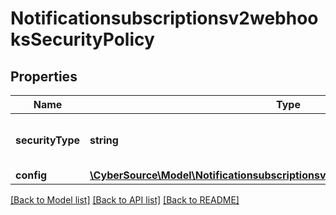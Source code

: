 # Notificationsubscriptionsv2webhooksSecurityPolicy

## Properties
Name | Type | Description | Notes
------------ | ------------- | ------------- | -------------
**securityType** | **string** | Security Policy of the client server. | [optional] 
**config** | [**\CyberSource\Model\Notificationsubscriptionsv2webhooksSecurityPolicyConfig**](Notificationsubscriptionsv2webhooksSecurityPolicyConfig.md) |  | [optional] 

[[Back to Model list]](../README.md#documentation-for-models) [[Back to API list]](../README.md#documentation-for-api-endpoints) [[Back to README]](../README.md)


